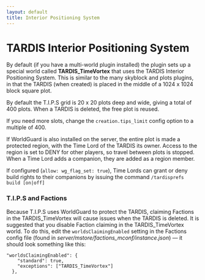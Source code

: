 ```yaml
---
layout: default
title: Interior Positioning System
---
```


# TARDIS Interior Positioning System

By default (if you have a multi-world plugin installed) the plugin sets up a special world called **TARDIS\_TimeVortex** that uses the TARDIS Interior Positioning System. This is similar to the many skyblock and plots plugins, in that the TARDIS (when created) is placed in the middle of a 1024 x 1024 block square plot.

By default the T.I.P.S grid is 20 x 20 plots deep and wide, giving a total of 400 plots. When a TARDIS is deleted, the free plot is reused.

If you need more slots, change the `creation.tips_limit` config option to a multiple of 400.

If WorldGuard is also installed on the server, the entire plot is made a protected region, with the Time Lord of the TARDIS its owner. Access to the region is set to DENY for other players, so travel between plots is stopped. When a Time Lord adds a companion, they are added as a region member.

If configured (`allow: wg_flag_set: true`), Time Lords can grant or deny build rights to their companions by issuing the command `/tardisprefs build [on|off]`

### T.I.P.S and Factions

Because T.I.P.S uses WorldGuard to protect the TARDIS, claiming Factions in the TARDIS\_TimeVortex will cause issues when the TARDIS is deleted. It is suggested that you disable Faction claiming in the TARDIS\_TimeVortex world. To do this, edit the `worldsClaimingEnabled` setting in the Factions config file (found in _server/mstore/factions\_mconf/instance.json_) — it should look something like this:

    "worldsClaimingEnabled": {
        "standard": true,
        "exceptions": ["TARDIS_TimeVortex"]
      },

